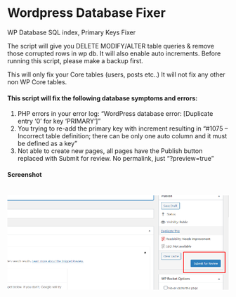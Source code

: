# Wordpress Database Fixer
WP Database SQL index, Primary Keys Fixer


The script will give you DELETE MODIFY/ALTER table queries & remove those corrupted rows in wp db. It will also enable auto increments.
Before running this script, please make a backup first.

This will only fix your Core tables (users, posts etc..) It will not fix any other non WP Core tables.


#### This script will fix the following database symptoms and errors:

1. PHP errors in your error log: “WordPress database error: [Duplicate entry ‘0’ for key ‘PRIMARY’]”
2. You trying to re-add the primary key with increment resulting in “#1075 – Incorrect table definition; there can be only one auto column and it must be defined as a key”
3. Not able to create new pages, all pages have the Publish button replaced with Submit for review. 
No permalink, just “?preview=true”

#### Screenshot

# ![Markdown Here logo](https://raw.githubusercontent.com/trgcyln/wordpress-database-fixer/master/Symptom.png)
